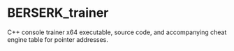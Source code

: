 # BERSERK_trainer
C++ console trainer x64 executable, source code, and accompanying cheat engine table for pointer addresses.
